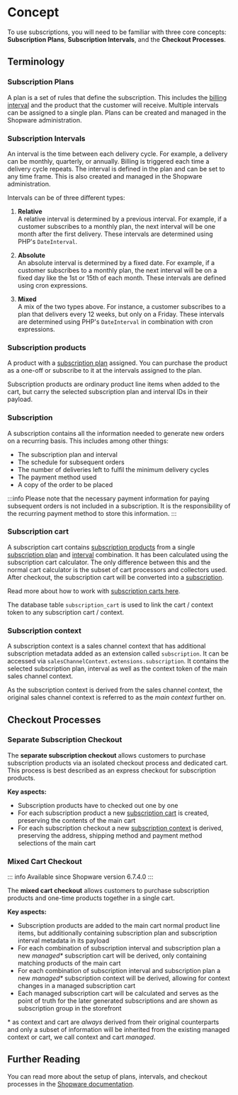 # Concept

To use subscriptions, you will need to be familiar with three core concepts: **Subscription Plans**, **Subscription Intervals**, and the **Checkout Processes**.

## Terminology

### Subscription Plans

A plan is a set of rules that define the subscription.
This includes the [billing interval](#subscription-intervals) and the product that the customer will receive.
Multiple intervals can be assigned to a single plan.
Plans can be created and managed in the Shopware administration.

### Subscription Intervals

An interval is the time between each delivery cycle.
For example, a delivery can be monthly, quarterly, or annually.
Billing is triggered each time a delivery cycle repeats.
The interval is defined in the plan and can be set to any time frame.
This is also created and managed in the Shopware administration.

Intervals can be of three different types:

1. **Relative**  
   A relative interval is determined by a previous interval.
   For example, if a customer subscribes to a monthly plan, the next interval will be one month after the first delivery.
   These intervals are determined using PHP's `DateInterval`.

2. **Absolute**  
   An absolute interval is determined by a fixed date.
   For example, if a customer subscribes to a monthly plan, the next interval will be on a fixed day like the 1st or 15th of each month.
   These intervals are defined using cron expressions.

3. **Mixed**  
   A mix of the two types above.
   For instance, a customer subscribes to a plan that delivers every 12 weeks, but only on a Friday.
   These intervals are determined using PHP's `DateInterval` in combination with cron expressions.

### Subscription products

A product with a [subscription plan](#subscription-plans) assigned.
You can purchase the product as a one-off or subscribe to it at the intervals assigned to the plan.

Subscription products are ordinary product line items when added to the cart, but carry the selected subscription plan and interval IDs in their payload.

### Subscription

A subscription contains all the information needed to generate new orders on a recurring basis.
This includes among other things:

- The subscription plan and interval
- The schedule for subsequent orders
- The number of deliveries left to fulfil the minimum delivery cycles
- The payment method used
- A copy of the order to be placed

:::info
Please note that the necessary payment information for paying subsequent orders is not included in a subscription.
It is the responsibility of the recurring payment method to store this information.
:::

### Subscription cart

A subscription cart contains [subscription products](#subscription-products) from a single [subscription plan](#subscription-plans) and [interval](#subscription-intervals) combination.
It has been calculated using the subscription cart calculator.
The only difference between this and the normal cart calculator is the subset of cart processors and collectors used.
After checkout, the subscription cart will be converted into a [subscription](#subscription).

Read more about how to work with [subscription carts here](./guides/separate-checkout.md#how-to-manipulate-cart).

The database table `subscription_cart` is used to link the cart / context token to any subscription cart / context.

### Subscription context

A subscription context is a sales channel context that has additional subscription metadata added as an extension called `subscription`.
It can be accessed via `salesChannelContext.extensions.subscription`.
It contains the selected subscription plan, interval as well as the context token of the main sales channel context.

As the subscription context is derived from the sales channel context, the original sales channel context is referred to as the _main context_ further on.

## Checkout Processes

### Separate Subscription Checkout

The **separate subscription checkout** allows customers to purchase subscription products via an isolated checkout process and dedicated cart.
This process is best described as an express checkout for subscription products.

**Key aspects:**

- Subscription products have to checked out one by one
- For each subscription product a new [subscription cart](#subscription-cart) is created, preserving the contents of the main cart
- For each subscription checkout a new [subscription context](#subscription-context) is derived, preserving the address, shipping method and payment method selections of the main cart

### Mixed Cart Checkout

::: info
Available since Shopware version 6.7.4.0
:::

The **mixed cart checkout** allows customers to purchase subscription products and one-time products together in a single cart.

**Key aspects:**

- Subscription products are added to the main cart normal product line items, but additionally containing subscription plan and subscription interval metadata in its payload
- For each combination of subscription interval and subscription plan a new _managed*_ subscription cart will be derived, only containing matching products of the main cart
- For each combination of subscription interval and subscription plan a new _managed*_ subscription context will be derived, allowing for context changes in a managed subscription cart
- Each managed subscription cart will be calculated and serves as the point of truth for the later generated subscriptions and are shown as subscription group in the storefront

\* as context and cart are _always_ derived from their original counterparts and only a subset of information will be inherited from the existing managed context or cart, we call context and cart _managed_.

## Further Reading

You can read more about the setup of plans, intervals, and checkout processes in the [Shopware documentation](https://docs.shopware.com/en/shopware-6-en/settings/shop/subscriptions).
